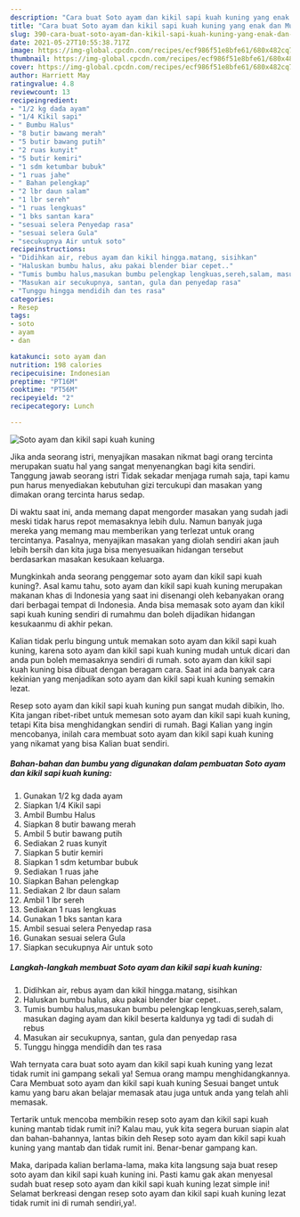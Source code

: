 ```yaml
---
description: "Cara buat Soto ayam dan kikil sapi kuah kuning yang enak dan Mudah Dibuat"
title: "Cara buat Soto ayam dan kikil sapi kuah kuning yang enak dan Mudah Dibuat"
slug: 390-cara-buat-soto-ayam-dan-kikil-sapi-kuah-kuning-yang-enak-dan-mudah-dibuat
date: 2021-05-27T10:55:38.717Z
image: https://img-global.cpcdn.com/recipes/ecf986f51e8bfe61/680x482cq70/soto-ayam-dan-kikil-sapi-kuah-kuning-foto-resep-utama.jpg
thumbnail: https://img-global.cpcdn.com/recipes/ecf986f51e8bfe61/680x482cq70/soto-ayam-dan-kikil-sapi-kuah-kuning-foto-resep-utama.jpg
cover: https://img-global.cpcdn.com/recipes/ecf986f51e8bfe61/680x482cq70/soto-ayam-dan-kikil-sapi-kuah-kuning-foto-resep-utama.jpg
author: Harriett May
ratingvalue: 4.8
reviewcount: 13
recipeingredient:
- "1/2 kg dada ayam"
- "1/4 Kikil sapi"
- " Bumbu Halus"
- "8 butir bawang merah"
- "5 butir bawang putih"
- "2 ruas kunyit"
- "5 butir kemiri"
- "1 sdm ketumbar bubuk"
- "1 ruas jahe"
- " Bahan pelengkap"
- "2 lbr daun salam"
- "1 lbr sereh"
- "1 ruas lengkuas"
- "1 bks santan kara"
- "sesuai selera Penyedap rasa"
- "sesuai selera Gula"
- "secukupnya Air untuk soto"
recipeinstructions:
- "Didihkan air, rebus ayam dan kikil hingga.matang, sisihkan"
- "Haluskan bumbu halus, aku pakai blender biar cepet.."
- "Tumis bumbu halus,masukan bumbu pelengkap lengkuas,sereh,salam, masukan daging ayam dan kikil beserta kaldunya yg tadi di sudah di rebus"
- "Masukan air secukupnya, santan, gula dan penyedap rasa"
- "Tunggu hingga mendidih dan tes rasa"
categories:
- Resep
tags:
- soto
- ayam
- dan

katakunci: soto ayam dan 
nutrition: 198 calories
recipecuisine: Indonesian
preptime: "PT16M"
cooktime: "PT56M"
recipeyield: "2"
recipecategory: Lunch

---
```



![Soto ayam dan kikil sapi kuah kuning](https://img-global.cpcdn.com/recipes/ecf986f51e8bfe61/680x482cq70/soto-ayam-dan-kikil-sapi-kuah-kuning-foto-resep-utama.jpg)

Jika anda seorang istri, menyajikan masakan nikmat bagi orang tercinta merupakan suatu hal yang sangat menyenangkan bagi kita sendiri. Tanggung jawab seorang istri Tidak sekadar menjaga rumah saja, tapi kamu pun harus menyediakan kebutuhan gizi tercukupi dan masakan yang dimakan orang tercinta harus sedap.

Di waktu  saat ini, anda memang dapat mengorder masakan yang sudah jadi meski tidak harus repot memasaknya lebih dulu. Namun banyak juga mereka yang memang mau memberikan yang terlezat untuk orang tercintanya. Pasalnya, menyajikan masakan yang diolah sendiri akan jauh lebih bersih dan kita juga bisa menyesuaikan hidangan tersebut berdasarkan masakan kesukaan keluarga. 



Mungkinkah anda seorang penggemar soto ayam dan kikil sapi kuah kuning?. Asal kamu tahu, soto ayam dan kikil sapi kuah kuning merupakan makanan khas di Indonesia yang saat ini disenangi oleh kebanyakan orang dari berbagai tempat di Indonesia. Anda bisa memasak soto ayam dan kikil sapi kuah kuning sendiri di rumahmu dan boleh dijadikan hidangan kesukaanmu di akhir pekan.

Kalian tidak perlu bingung untuk memakan soto ayam dan kikil sapi kuah kuning, karena soto ayam dan kikil sapi kuah kuning mudah untuk dicari dan anda pun boleh memasaknya sendiri di rumah. soto ayam dan kikil sapi kuah kuning bisa dibuat dengan beragam cara. Saat ini ada banyak cara kekinian yang menjadikan soto ayam dan kikil sapi kuah kuning semakin lezat.

Resep soto ayam dan kikil sapi kuah kuning pun sangat mudah dibikin, lho. Kita jangan ribet-ribet untuk memesan soto ayam dan kikil sapi kuah kuning, tetapi Kita bisa menghidangkan sendiri di rumah. Bagi Kalian yang ingin mencobanya, inilah cara membuat soto ayam dan kikil sapi kuah kuning yang nikamat yang bisa Kalian buat sendiri.

<!--inarticleads1-->

##### Bahan-bahan dan bumbu yang digunakan dalam pembuatan Soto ayam dan kikil sapi kuah kuning:

1. Gunakan 1/2 kg dada ayam
1. Siapkan 1/4 Kikil sapi
1. Ambil  Bumbu Halus
1. Siapkan 8 butir bawang merah
1. Ambil 5 butir bawang putih
1. Sediakan 2 ruas kunyit
1. Siapkan 5 butir kemiri
1. Siapkan 1 sdm ketumbar bubuk
1. Sediakan 1 ruas jahe
1. Siapkan  Bahan pelengkap
1. Sediakan 2 lbr daun salam
1. Ambil 1 lbr sereh
1. Sediakan 1 ruas lengkuas
1. Gunakan 1 bks santan kara
1. Ambil sesuai selera Penyedap rasa
1. Gunakan sesuai selera Gula
1. Siapkan secukupnya Air untuk soto




<!--inarticleads2-->

##### Langkah-langkah membuat Soto ayam dan kikil sapi kuah kuning:

1. Didihkan air, rebus ayam dan kikil hingga.matang, sisihkan
1. Haluskan bumbu halus, aku pakai blender biar cepet..
1. Tumis bumbu halus,masukan bumbu pelengkap lengkuas,sereh,salam, masukan daging ayam dan kikil beserta kaldunya yg tadi di sudah di rebus
1. Masukan air secukupnya, santan, gula dan penyedap rasa
1. Tunggu hingga mendidih dan tes rasa




Wah ternyata cara buat soto ayam dan kikil sapi kuah kuning yang lezat tidak rumit ini gampang sekali ya! Semua orang mampu menghidangkannya. Cara Membuat soto ayam dan kikil sapi kuah kuning Sesuai banget untuk kamu yang baru akan belajar memasak atau juga untuk anda yang telah ahli memasak.

Tertarik untuk mencoba membikin resep soto ayam dan kikil sapi kuah kuning mantab tidak rumit ini? Kalau mau, yuk kita segera buruan siapin alat dan bahan-bahannya, lantas bikin deh Resep soto ayam dan kikil sapi kuah kuning yang mantab dan tidak rumit ini. Benar-benar gampang kan. 

Maka, daripada kalian berlama-lama, maka kita langsung saja buat resep soto ayam dan kikil sapi kuah kuning ini. Pasti kamu gak akan menyesal sudah buat resep soto ayam dan kikil sapi kuah kuning lezat simple ini! Selamat berkreasi dengan resep soto ayam dan kikil sapi kuah kuning lezat tidak rumit ini di rumah sendiri,ya!.

